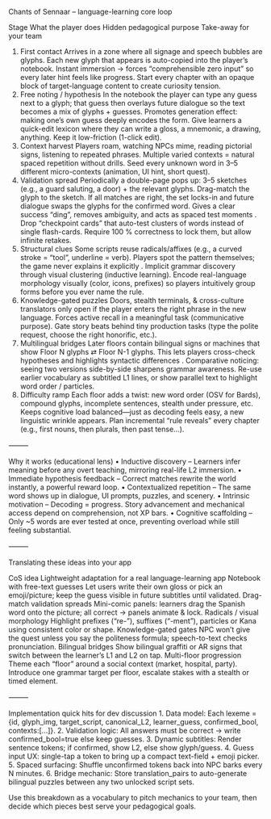 Chants of Sennaar – language-learning core loop

Stage	What the player does	Hidden pedagogical purpose	Take-away for your team
1. First contact	Arrives in a zone where all signage and speech bubbles are glyphs. Each new glyph that appears is auto-copied into the player’s notebook.	Instant immersion → forces “comprehensible zero input” so every later hint feels like progress.	Start every chapter with an opaque block of target-language content to create curiosity tension.
2. Free noting / hypothesis	In the notebook the player can type any guess next to a glyph; that guess then overlays future dialogue so the text becomes a mix of glyphs + guesses.	Promotes generation effect: making one’s own guess deeply encodes the form.	Give learners a quick-edit lexicon where they can write a gloss, a mnemonic, a drawing, anything. Keep it low-friction (1-click edit).
3. Context harvest	Players roam, watching NPCs mime, reading pictorial signs, listening to repeated phrases.	Multiple varied contexts = natural spaced repetition without drills.	Seed every unknown word in 3–5 different micro-contexts (animation, UI hint, short quest).
4. Validation spread	Periodically a double-page pops up: 3–5 sketches (e.g., a guard saluting, a door) + the relevant glyphs. Drag-match the glyph to the sketch. If all matches are right, the set locks-in and future dialogue swaps the glyphs for the confirmed word.	Gives a clear success “ding”, removes ambiguity, and acts as spaced test moments .	Drop “checkpoint cards” that auto-test clusters of words instead of single flash-cards. Require 100 % correctness to lock them, but allow infinite retakes.
5. Structural clues	Some scripts reuse radicals/affixes (e.g., a curved stroke = “tool”, underline = verb). Players spot the pattern themselves; the game never explains it explicitly .	Implicit grammar discovery through visual clustering (inductive learning).	Encode real-language morphology visually (color, icons, prefixes) so players intuitively group forms before you ever name the rule.
6. Knowledge-gated puzzles	Doors, stealth terminals, & cross-culture translators only open if the player enters the right phrase in the new language.	Forces active recall in a meaningful task (communicative purpose).	Gate story beats behind tiny production tasks (type the polite request, choose the right honorific, etc.).
7. Multilingual bridges	Later floors contain bilingual signs or machines that show Floor N glyphs ⇄ Floor N-1 glyphs. This lets players cross-check hypotheses and highlights syntactic differences .	Comparative noticing: seeing two versions side-by-side sharpens grammar awareness.	Re-use earlier vocabulary as subtitled L1 lines, or show parallel text to highlight word order / particles.
8. Difficulty ramp	Each floor adds a twist: new word order (OSV for Bards), compound glyphs, incomplete sentences, stealth under pressure, etc.	Keeps cognitive load balanced—just as decoding feels easy, a new linguistic wrinkle appears.	Plan incremental “rule reveals” every chapter (e.g., first nouns, then plurals, then past tense…).


⸻

Why it works (educational lens)
	•	Inductive discovery – Learners infer meaning before any overt teaching, mirroring real-life L2 immersion.
	•	Immediate hypothesis feedback – Correct matches rewrite the world instantly, a powerful reward loop.
	•	Contextualized repetition – The same word shows up in dialogue, UI prompts, puzzles, and scenery.
	•	Intrinsic motivation – Decoding = progress. Story advancement and mechanical access depend on comprehension, not XP bars.
	•	Cognitive scaffolding – Only ~5 words are ever tested at once, preventing overload while still feeling substantial.

⸻

Translating these ideas into your app

CoS idea	Lightweight adaptation for a real language-learning app
Notebook with free-text guesses	Let users write their own gloss or pick an emoji/picture; keep the guess visible in future subtitles until validated.
Drag-match validation spreads	Mini-comic panels: learners drag the Spanish word onto the picture; all correct → panels animate & lock.
Radicals / visual morphology	Highlight prefixes (“re-”), suffixes (“-ment”), particles or Kana using consistent color or shape.
Knowledge-gated gates	NPC won’t give the quest unless you say the politeness formula; speech-to-text checks pronunciation.
Bilingual bridges	Show bilingual graffiti or AR signs that switch between the learner’s L1 and L2 on tap.
Multi-floor progression	Theme each “floor” around a social context (market, hospital, party). Introduce one grammar target per floor, escalate stakes with a stealth or timed element.


⸻

Implementation quick hits for dev discussion
	1.	Data model: Each lexeme = {id, glyph_img, target_script, canonical_L2, learner_guess, confirmed_bool, contexts:[...]}.
	2.	Validation logic: All answers must be correct → write confirmed_bool=true else keep guesses.
	3.	Dynamic subtitles: Render sentence tokens; if confirmed, show L2, else show glyph/guess.
	4.	Guess input UX: single-tap a token to bring up a compact text-field + emoji picker.
	5.	Spaced surfacing: Shuffle unconfirmed tokens back into NPC barks every N minutes.
	6.	Bridge mechanic: Store translation_pairs to auto-generate bilingual puzzles between any two unlocked script sets.

Use this breakdown as a vocabulary to pitch mechanics to your team, then decide which pieces best serve your pedagogical goals.